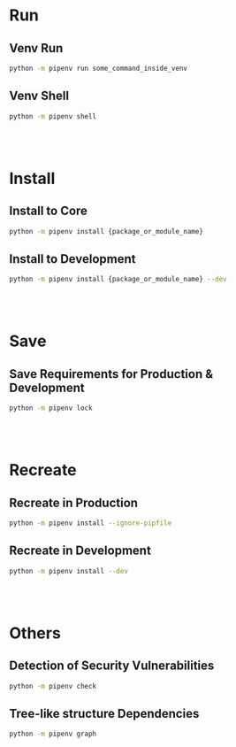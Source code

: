 # Run

## Venv **Run** 
```sh
python -m pipenv run some_command_inside_venv
```

## Venv **Shell**
```sh
python -m pipenv shell
```

<br /><br />

# Install

## Install to **Core** 
```sh
python -m pipenv install {package_or_module_name}
```


## Install to **Development** 
```sh
python -m pipenv install {package_or_module_name} --dev
```

<br /><br />

# Save

## Save **Requirements** for Production & Development 
```sh
python -m pipenv lock
```

<br /><br />

# Recreate

## Recreate in **Production** 
```sh
python -m pipenv install --ignore-pipfile
```


## Recreate in **Development** 
```sh
python -m pipenv install --dev
```

<br /><br />

# Others

## Detection of **Security Vulnerabilities**
```sh
python -m pipenv check
```

## Tree-like structure **Dependencies**
```sh
python -m pipenv graph
```
